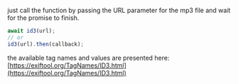 just call the function by passing the URL parameter for the mp3 file and wait for the promise to finish.

```javascript
await id3(url);
// or
id3(url).then(callback);
```

the available tag names and values are presented here: [https://exiftool.org/TagNames/ID3.html](https://exiftool.org/TagNames/ID3.html)

